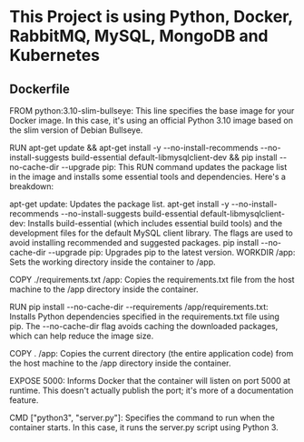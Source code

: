 # This Project is using Python, Docker, RabbitMQ, MySQL, MongoDB and Kubernetes 

## Dockerfile
FROM python:3.10-slim-bullseye: This line specifies the base image for your Docker image. In this case, it's using an official Python 3.10 image based on the slim version of Debian Bullseye.

RUN apt-get update && apt-get install -y --no-install-recommends --no-install-suggests build-essential default-libmysqlclient-dev && pip install --no-cache-dir --upgrade pip: This RUN command updates the package list in the image and installs some essential tools and dependencies. Here's a breakdown:

apt-get update: Updates the package list.
apt-get install -y --no-install-recommends --no-install-suggests build-essential default-libmysqlclient-dev: Installs build-essential (which includes essential build tools) and the development files for the default MySQL client library. The flags are used to avoid installing recommended and suggested packages.
pip install --no-cache-dir --upgrade pip: Upgrades pip to the latest version.
WORKDIR /app: Sets the working directory inside the container to /app.

COPY ./requirements.txt /app: Copies the requirements.txt file from the host machine to the /app directory inside the container.

RUN pip install --no-cache-dir --requirements /app/requirements.txt: Installs Python dependencies specified in the requirements.txt file using pip. The --no-cache-dir flag avoids caching the downloaded packages, which can help reduce the image size.

COPY . /app: Copies the current directory (the entire application code) from the host machine to the /app directory inside the container.

EXPOSE 5000: Informs Docker that the container will listen on port 5000 at runtime. This doesn't actually publish the port; it's more of a documentation feature.

CMD ["python3", "server.py"]: Specifies the command to run when the container starts. In this case, it runs the server.py script using Python 3.
